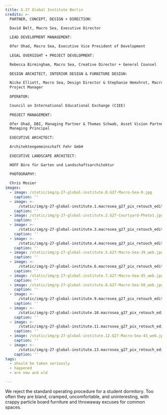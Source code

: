 ```yaml
---
title: G.27 Global Institute Berlin
credits: >-
  PARTNER, CONCEPT, DESIGN + DIRECTION:  

  David Belt, Macro Sea, Executive Director  
    
  LEAD DEVELOPMENT MANAGEMENT:  

  Ofer Ohad, Macro Sea, Executive Vice President of Development  
    
  LEGAL OVERSIGHT + PROJECT DEVELOPMENT:  

  Rebecca Birmingham, Macro Sea, Creative Director + General Counsel  
    
  DESIGN ARCHITECT, INTERIOR DESIGN & FURNITURE DESIGN:  

  Nicko Elliott, Macro Sea, Design Director & Stephanie Hemshrot, Macro Sea,
  Project Manager  
    
  OPERATOR:  

  Council on International Educational Exchange (CIEE)  
    
  PROJECT MANAGEMENT:  

  Ofer Ohad, DBI, Managing Partner & Thomas Schwab, Asset Vision Partner,
  Managing Principal  
    
  EXECUTIVE ARCHITECT:  

  Architektengemeinschaft Fehr GmbH  
    
  EXECUTIVE LANDSCAPE ARCHITECT:  

  HOFF Büro für Garten und Landschaftsarchitektur  
    
  PHOTOGRAPHY:  

  Chris Mosier
images:
  - image: /static/img/g-27-global-institute.0.G27-Macro-Sea-9.jpg
    caption: ''
  - image: >-
      /static/img/g-27-global-institute.1.macrosea_g27_pix_retouch_edit_cwmosier-8-of-38.jpg
    caption: ''
  - image: /static/img/g-27-global-institute.2.G27-Courtyard-Photo1.jpg
    caption: ''
  - image: >-
      /static/img/g-27-global-institute.3.macrosea_g27_pix_retouch_edit_cwmosier-22-of-38-website-test.jpg
    caption: ''
  - image: >-
      /static/img/g-27-global-institute.4.macrosea_g27_pix_retouch_edit_cwmosier-19-of-38-website-test.jpg
    caption: ''
  - image: /static/img/g-27-global-institute.5.G27-Macro-Sea-39_web.jpg
    caption: ''
  - image: >-
      /static/img/g-27-global-institute.6.macrosea_g27_pix_retouch_edit_cwmosier-11-of-38-website-test.jpg
    caption: ''
  - image: /static/img/g-27-global-institute.7.G27-Macro-Sea-45_web.jpg
    caption: ''
  - image: /static/img/g-27-global-institute.8.G27-Macro-Sea-50_web.jpg
    caption: ''
  - image: >-
      /static/img/g-27-global-institute.9.macrosea_g27_pix_retouch_edit_cwmosier-16-of-38-website-test.jpg
    caption: ''
  - image: >-
      /static/img/g-27-global-institute.10.macrosea_g27_pix_retouch_edit_cwmosier-33-of-38-website-test.jpg
    caption: ''
  - image: >-
      /static/img/g-27-global-institute.11.macrosea_g27_pix_retouch_edit_cwmosier-30-of-38-website-test.jpg
    caption: ''
  - image: /static/img/g-27-global-institute.12.G27-Macro-Sea-43_web.jpg
    caption: ''
  - image: >-
      /static/img/g-27-global-institute.13.macrosea_g27_pix_retouch_edit_cwmosier-31-of-38-website-test.jpg
    caption: ''
tags:
  - should be taken seriously
  - happened
  - are new and old

---
```

We reject the standard operating procedure for a student dormitory. Too often they are bland, cramped, uncomfortable, and uninteresting, with crappy particle board furniture and throwaway excuses for common spaces.